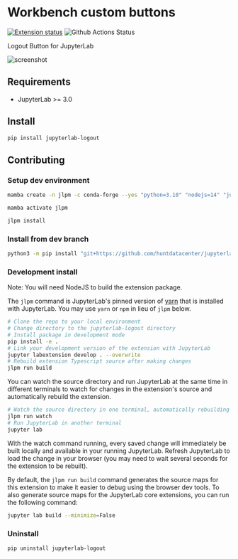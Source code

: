 # Workbench custom buttons

[![Extension status](https://img.shields.io/badge/status-ready-success "ready to be used")](https://jupyterlab-contrib.github.io/)
![Github Actions Status](https://github.com/jupyterlab-contrib/jupyterlab-logout/workflows/Build/badge.svg)

Logout Button for JupyterLab

![screenshot](./doc/screenshot.png)

## Requirements

* JupyterLab >= 3.0

## Install

```bash
pip install jupyterlab-logout
```

## Contributing

### Setup dev environment

```bash
mamba create -n jlpm -c conda-forge --yes "python=3.10" "nodejs=14" "jupyterlab=3" "jupyterlab-topbar>=0.6.0" "jupyter" "notebook" "yarn"

mamba activate jlpm

jlpm install
```

### Install from dev branch

```bash
python3 -m pip install "git+https://github.com/huntdatacenter/jupyterlab-logout.git@dev"
```

### Development install

Note: You will need NodeJS to build the extension package.

The `jlpm` command is JupyterLab's pinned version of
[yarn](https://yarnpkg.com/) that is installed with JupyterLab. You may use
`yarn` or `npm` in lieu of `jlpm` below.

```bash
# Clone the repo to your local environment
# Change directory to the jupyterlab-logout directory
# Install package in development mode
pip install -e .
# Link your development version of the extension with JupyterLab
jupyter labextension develop . --overwrite
# Rebuild extension Typescript source after making changes
jlpm run build
```

You can watch the source directory and run JupyterLab at the same time in different terminals to watch for changes in the extension's source and automatically rebuild the extension.

```bash
# Watch the source directory in one terminal, automatically rebuilding when needed
jlpm run watch
# Run JupyterLab in another terminal
jupyter lab
```

With the watch command running, every saved change will immediately be built locally and available in your running JupyterLab. Refresh JupyterLab to load the change in your browser (you may need to wait several seconds for the extension to be rebuilt).

By default, the `jlpm run build` command generates the source maps for this extension to make it easier to debug using the browser dev tools. To also generate source maps for the JupyterLab core extensions, you can run the following command:

```bash
jupyter lab build --minimize=False
```

### Uninstall

```bash
pip uninstall jupyterlab-logout
```
